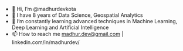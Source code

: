 - 👋 Hi, I’m @madhurdevkota
- 👀 I have 8 years of Data Science, Geospatial Analytics 
- 🌱 I’m constantly learning advanced techniques in Machine Learning, Deep Learning and Artificial Intelligence
- 📫 How to reach me madhur.dev@gmail.com   |    linkedin.com/in/madhurdev/

<!---
madhurdevkota/madhurdevkota is a ✨ special ✨ repository because its `README.md` (this file) appears on your GitHub profile.
You can click the Preview link to take a look at your changes.
--->
